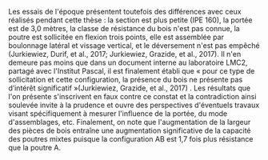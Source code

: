 Les essais de l'époque présentent toutefois des différences avec ceux réalisés pendant cette thèse : la section est plus petite (IPE 160), la portée est de 3,0 mètres, la classe de résistance du bois n'est pas connue, la poutre est sollicitée en flexion trois points, elle est assemblée par boulonnage latéral et vissage vertical, et le déversement n'est pas empêché (Jurkiewiez, Durif, et al., 2017; Jurkiewiez, Grazide, et al., 2017). Il n'en demeure pas moins que dans un document interne au laboratoire LMC2, partagé avec l'Institut Pascal, il est finalement établi que « pour ce type de sollicitation et cette configuration, la présence du bois ne présente pas d’intérêt significatif »(Jurkiewiez, Grazide, et al., 2017) . Les résultats que l'on présente s'inscrivent en faux contre ce constat et la contradiction ainsi soulevée invite à la prudence et ouvre des perspectives d'éventuels travaux visant spécifiquement à mesurer l'influence de la portée, du mode d'assemblages, etc. Finalement, on note que l'augmentation de la largeur des pièces de bois entraîne une augmentation significative de la capacité des poutres mixtes puisque la configuration AB est 1,7 fois plus résistance que la poutre A.
